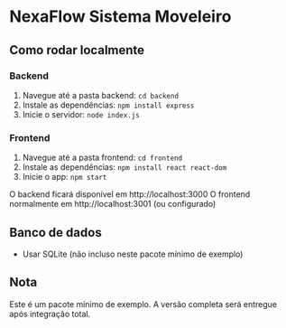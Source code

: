
# NexaFlow Sistema Moveleiro

## Como rodar localmente

### Backend
1. Navegue até a pasta backend: `cd backend`
2. Instale as dependências: `npm install express`
3. Inicie o servidor: `node index.js`

### Frontend
1. Navegue até a pasta frontend: `cd frontend`
2. Instale as dependências: `npm install react react-dom`
3. Inicie o app: `npm start`

O backend ficará disponível em http://localhost:3000
O frontend normalmente em http://localhost:3001 (ou configurado)

## Banco de dados
- Usar SQLite (não incluso neste pacote mínimo de exemplo)

## Nota
Este é um pacote mínimo de exemplo. A versão completa será entregue após integração total.
